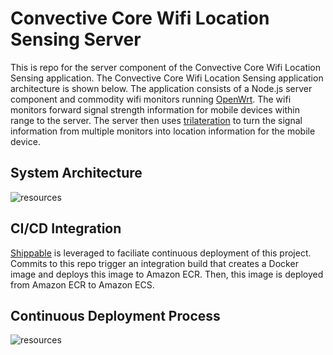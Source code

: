 # Convective Core Wifi Location Sensing Server

This is repo for the server component of the Convective Core Wifi Location Sensing application. The Convective Core Wifi Location Sensing application architecture is shown below.  The application consists of a Node.js server component and commodity wifi monitors running [OpenWrt](https://openwrt.org/). The wifi monitors forward signal strength information for mobile devices within range to the server. The server then uses [trilateration](https://en.wikipedia.org/wiki/Trilateration) to turn the signal information from multiple monitors into location information for the mobile device.

## System Architecture
![resources](https://docs.google.com/drawings/d/1uRyrJErABrvka3FO41T6eZQhlXT03WFtqRzuF8yKTb4/pub?w=1372&h=759)


## CI/CD Integration

[Shippable](https://app.shippable.com/) is leveraged to faciliate continuous deployment of this project. Commits to this repo trigger an integration build that creates a Docker image and deploys this image to Amazon ECR. Then, this image is deployed from Amazon ECR to Amazon ECS.

## Continuous Deployment Process

![resources](https://docs.google.com/drawings/d/1tZLhZ75RpplBfUc3xsZcaLu57CQApJy4QII0O_OKPRs/pub?w=1376&h=716)
